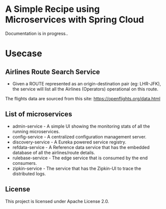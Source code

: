 # A Simple Recipe using Microservices with Spring Cloud

Documentation is in progress..

# Usecase

## Airlines Route Search Service

* Given a ROUTE represented as an origin-destination pair (eg: LHR-JFK), the service will list all the Airlines (Operators) operational on this route.

The flights data are sourced from this site:  https://openflights.org/data.html

## List of microservices
* admin-service - A simple UI showing the monitoring stats of all the running microservices.
* config-service - A centralized configuration management server.
* discovery-service - A Eureka powered service registry.
* refdata-service - A Reference data service that has the embedded database of all the airlines/route details.
* rulebase-service - The edge service that is consumed by the end consumers.
* zipkin-service - The service that has the Zipkin-UI to trace the distributed logs.


## License

This project is licensed under Apache License 2.0.
